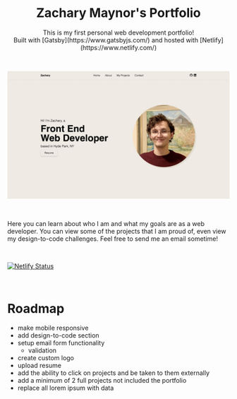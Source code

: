 <h1 style="text-align:center">Zachary Maynor's Portfolio</h1>

<p style="text-align:center"> This is my first personal web development portfolio! <br/>
Built with [Gatsby](https://www.gatsbyjs.com/) and hosted with [Netlify](https://www.netlify.com/) </p>
<br/>

![This is a screenshot of my website.](./public/assets/portfolio_project.jpeg)

<br/>

<p>Here you can learn about who I am and what my goals are as a web developer.
You can view some of the projects that I am proud of, even view my design-to-code challenges.
Feel free to send me an email sometime!</p>

<br/>

[![Netlify Status](https://api.netlify.com/api/v1/badges/d9023d7a-ab3e-4b1f-8af6-12eb2960ef23/deploy-status)](https://app.netlify.com/sites/zacharymaynor/deploys)

<br/>

# Roadmap

- make mobile responsive
- add design-to-code section
- setup email form functionality
  - validation
- create custom logo
- upload resume
- add the ability to click on projects and be taken to them externally
- add a minimum of 2 full projects not included the portfolio
- replace all lorem ipsum with data

